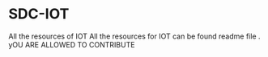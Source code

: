 # SDC-IOT
All the resources of IOT 
All the resources for IOT can be found
readme file
.
yOU ARE ALLOWED TO CONTRIBUTE